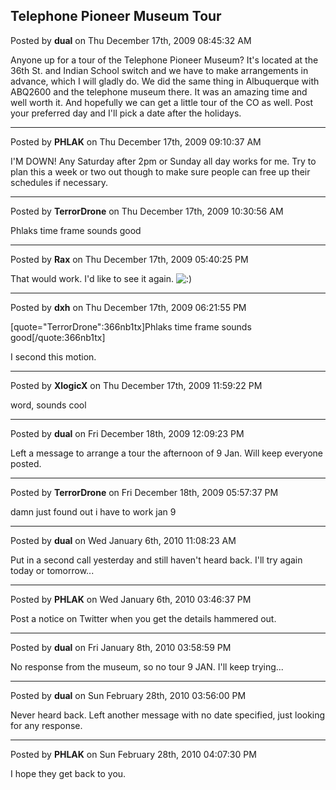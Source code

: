 ## Telephone Pioneer Museum Tour
Posted by **dual** on Thu December 17th, 2009 08:45:32 AM

Anyone up for a tour of the Telephone Pioneer Museum? It's located at the 36th St. and Indian School switch and we have to make arrangements in advance, which I will gladly do. We did the same thing in Albuquerque with ABQ2600 and the telephone museum there. It was an amazing time and well worth it. And hopefully we can get a little tour of the CO as well.  Post your preferred day and I'll pick a date after the holidays.

--------------------------------------------------------------------------------

Posted by **PHLAK** on Thu December 17th, 2009 09:10:37 AM

I'M DOWN!  Any Saturday after 2pm or Sunday all day works for me.  Try to plan this a week or two out though to make sure people can free up their schedules if necessary.

--------------------------------------------------------------------------------

Posted by **TerrorDrone** on Thu December 17th, 2009 10:30:56 AM

Phlaks time frame sounds good

--------------------------------------------------------------------------------

Posted by **Rax** on Thu December 17th, 2009 05:40:25 PM

That would work. I'd like to see it again. <!-- s:) --><img src="{SMILIES_PATH}/icon_e_smile.gif" alt=":)" title="Smile" /><!-- s:) -->

--------------------------------------------------------------------------------

Posted by **dxh** on Thu December 17th, 2009 06:21:55 PM

[quote="TerrorDrone":366nb1tx]Phlaks time frame sounds good[/quote:366nb1tx]

I second this motion.

--------------------------------------------------------------------------------

Posted by **XlogicX** on Thu December 17th, 2009 11:59:22 PM

word, sounds cool

--------------------------------------------------------------------------------

Posted by **dual** on Fri December 18th, 2009 12:09:23 PM

Left a message to arrange a tour the afternoon of 9 Jan. Will keep everyone posted.

--------------------------------------------------------------------------------

Posted by **TerrorDrone** on Fri December 18th, 2009 05:57:37 PM

damn just found out i have to work jan 9

--------------------------------------------------------------------------------

Posted by **dual** on Wed January 6th, 2010 11:08:23 AM

Put in a second call yesterday and still haven't heard back. I'll try again today or tomorrow...

--------------------------------------------------------------------------------

Posted by **PHLAK** on Wed January 6th, 2010 03:46:37 PM

Post a notice on Twitter when you get the details hammered out.

--------------------------------------------------------------------------------

Posted by **dual** on Fri January 8th, 2010 03:58:59 PM

No response from the museum, so no tour 9 JAN. I'll keep trying...

--------------------------------------------------------------------------------

Posted by **dual** on Sun February 28th, 2010 03:56:00 PM

Never heard back. Left another message with no date specified, just looking for any response.

--------------------------------------------------------------------------------

Posted by **PHLAK** on Sun February 28th, 2010 04:07:30 PM

I hope they get back to you.
